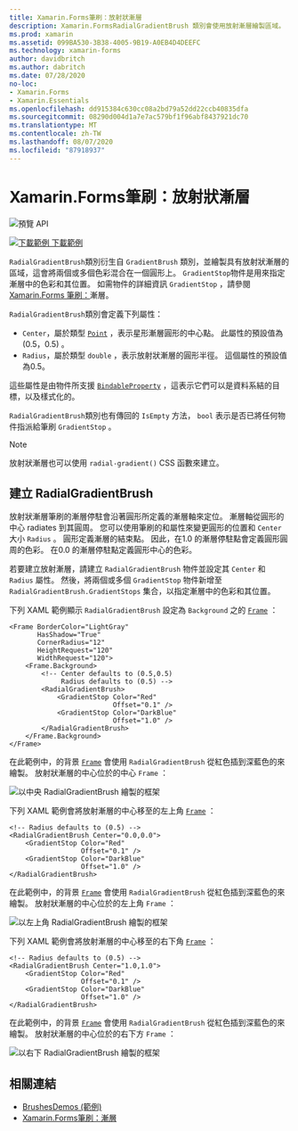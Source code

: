 ```yaml
---
title: Xamarin.Forms筆刷：放射狀漸層
description: Xamarin.FormsRadialGradientBrush 類別會使用放射漸層繪製區域。
ms.prod: xamarin
ms.assetid: 099BA530-3B38-4005-9B19-A0EB4D4DEEFC
ms.technology: xamarin-forms
author: davidbritch
ms.author: dabritch
ms.date: 07/28/2020
no-loc:
- Xamarin.Forms
- Xamarin.Essentials
ms.openlocfilehash: dd915384c630cc08a2bd79a52dd22ccb40835dfa
ms.sourcegitcommit: 08290d004d1a7e7ac579bf1f96abf8437921dc70
ms.translationtype: MT
ms.contentlocale: zh-TW
ms.lasthandoff: 08/07/2020
ms.locfileid: "87918937"
---
```

# <a name="no-locxamarinforms-brushes-radial-gradients"></a>Xamarin.Forms筆刷：放射狀漸層

![預覽 API](~/media/shared/preview.png "此 API 目前是發行前版本")

[![下載範例](~/media/shared/download.png) 下載範例](https://docs.microsoft.com/samples/xamarin/xamarin-forms-samples/userinterface-brushdemos/)

`RadialGradientBrush`類別衍生自 `GradientBrush` 類別，並繪製具有放射狀漸層的區域，這會將兩個或多個色彩混合在一個圓形上。 `GradientStop`物件是用來指定漸層中的色彩和其位置。 如需物件的詳細資訊 `GradientStop` ，請參閱[ Xamarin.Forms 筆刷：](gradient.md)漸層。

`RadialGradientBrush`類別會定義下列屬性：

- `Center`，屬於類型 [`Point`](xref:Xamarin.Forms.Point) ，表示星形漸層圓形的中心點。 此屬性的預設值為 (0.5，0.5) 。
- `Radius`，屬於類型 `double` ，表示放射狀漸層的圓形半徑。 這個屬性的預設值為0.5。

這些屬性是由物件所支援 [`BindableProperty`](xref:Xamarin.Forms.BindableProperty) ，這表示它們可以是資料系結的目標，以及樣式化的。

`RadialGradientBrush`類別也有傳回的 `IsEmpty` 方法， `bool` 表示是否已將任何物件指派給筆刷 `GradientStop` 。

> [!NOTE]
> 放射狀漸層也可以使用 `radial-gradient()` CSS 函數來建立。

## <a name="create-a-radialgradientbrush"></a>建立 RadialGradientBrush

放射狀漸層筆刷的漸層停駐會沿著圓形所定義的漸層軸來定位。 漸層軸從圓形的中心 radiates 到其圓周。 您可以使用筆刷的和屬性來變更圓形的位置和 `Center` 大小 `Radius` 。 圓形定義漸層的結束點。 因此，在1.0 的漸層停駐點會定義圓形圓周的色彩。 在0.0 的漸層停駐點定義圓形中心的色彩。

若要建立放射漸層，請建立 `RadialGradientBrush` 物件並設定其 `Center` 和 `Radius` 屬性。 然後，將兩個或多個 `GradientStop` 物件新增至 `RadialGradientBrush.GradientStops` 集合，以指定漸層中的色彩和其位置。

下列 XAML 範例顯示 `RadialGradientBrush` 設定為 `Background` 之的 [`Frame`](xref:Xamarin.Forms.Frame) ：

```xaml    
<Frame BorderColor="LightGray"
       HasShadow="True"
       CornerRadius="12"
       HeightRequest="120"
       WidthRequest="120">
    <Frame.Background>
        <!-- Center defaults to (0.5,0.5)
             Radius defaults to (0.5) -->
        <RadialGradientBrush>
            <GradientStop Color="Red"
                          Offset="0.1" />
            <GradientStop Color="DarkBlue"
                          Offset="1.0" />
        </RadialGradientBrush>
    </Frame.Background>
</Frame>
```

在此範例中，的背景 [`Frame`](xref:Xamarin.Forms.Frame) 會使用 `RadialGradientBrush` 從紅色插到深藍色的來繪製。 放射狀漸層的中心位於的中心 `Frame` ：

![以中央 RadialGradientBrush 繪製的框架](radialgradient-images/center.png)

下列 XAML 範例會將放射漸層的中心移至的左上角 [`Frame`](xref:Xamarin.Forms.Frame) ：

```xaml
<!-- Radius defaults to (0.5) -->
<RadialGradientBrush Center="0.0,0.0">
    <GradientStop Color="Red"
                  Offset="0.1" />
    <GradientStop Color="DarkBlue"
                  Offset="1.0" />
</RadialGradientBrush>
```

在此範例中，的背景 [`Frame`](xref:Xamarin.Forms.Frame) 會使用 `RadialGradientBrush` 從紅色插到深藍色的來繪製。 放射狀漸層的中心位於的左上角 `Frame` ：

![以左上角 RadialGradientBrush 繪製的框架](radialgradient-images/top-left.png)

下列 XAML 範例會將放射漸層的中心移至的右下角 [`Frame`](xref:Xamarin.Forms.Frame) ：

```xaml
<!-- Radius defaults to (0.5) -->
<RadialGradientBrush Center="1.0,1.0">
    <GradientStop Color="Red"
                  Offset="0.1" />
    <GradientStop Color="DarkBlue"
                  Offset="1.0" />
</RadialGradientBrush>            
```

在此範例中，的背景 [`Frame`](xref:Xamarin.Forms.Frame) 會使用 `RadialGradientBrush` 從紅色插到深藍色的來繪製。 放射狀漸層的中心位於的右下方 `Frame` ：

![以右下 RadialGradientBrush 繪製的框架](radialgradient-images/bottom-right.png)

## <a name="related-links"></a>相關連結

- [BrushesDemos (範例) ](https://docs.microsoft.com/samples/xamarin/xamarin-forms-samples/userinterface-brushdemos/)
- [Xamarin.Forms筆刷：漸層](gradient.md)
